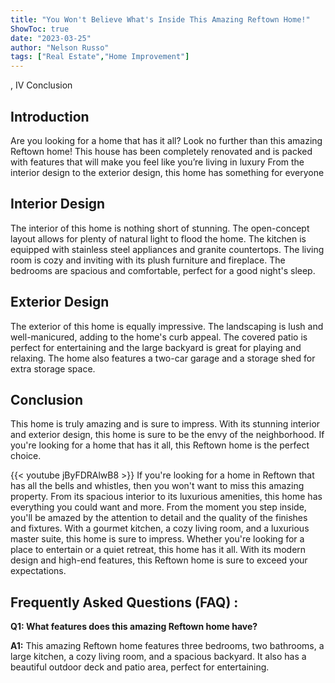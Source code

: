 ```yaml
---
title: "You Won't Believe What's Inside This Amazing Reftown Home!"
ShowToc: true 
date: "2023-03-25"
author: "Nelson Russo" 
tags: ["Real Estate","Home Improvement"]
---
```

, IV Conclusion

## Introduction
Are you looking for a home that has it all? Look no further than this amazing Reftown home! This house has been completely renovated and is packed with features that will make you feel like you’re living in luxury From the interior design to the exterior design, this home has something for everyone 

## Interior Design
The interior of this home is nothing short of stunning. The open-concept layout allows for plenty of natural light to flood the home. The kitchen is equipped with stainless steel appliances and granite countertops. The living room is cozy and inviting with its plush furniture and fireplace. The bedrooms are spacious and comfortable, perfect for a good night's sleep. 

## Exterior Design
The exterior of this home is equally impressive. The landscaping is lush and well-manicured, adding to the home's curb appeal. The covered patio is perfect for entertaining and the large backyard is great for playing and relaxing. The home also features a two-car garage and a storage shed for extra storage space. 

## Conclusion
This home is truly amazing and is sure to impress. With its stunning interior and exterior design, this home is sure to be the envy of the neighborhood. If you're looking for a home that has it all, this Reftown home is the perfect choice.

{{< youtube jByFDRAlwB8 >}} 
If you're looking for a home in Reftown that has all the bells and whistles, then you won't want to miss this amazing property. From its spacious interior to its luxurious amenities, this home has everything you could want and more. From the moment you step inside, you'll be amazed by the attention to detail and the quality of the finishes and fixtures. With a gourmet kitchen, a cozy living room, and a luxurious master suite, this home is sure to impress. Whether you're looking for a place to entertain or a quiet retreat, this home has it all. With its modern design and high-end features, this Reftown home is sure to exceed your expectations.

## Frequently Asked Questions (FAQ) :
**Q1: What features does this amazing Reftown home have?**

**A1:** This amazing Reftown home features three bedrooms, two bathrooms, a large kitchen, a cozy living room, and a spacious backyard. It also has a beautiful outdoor deck and patio area, perfect for entertaining.



